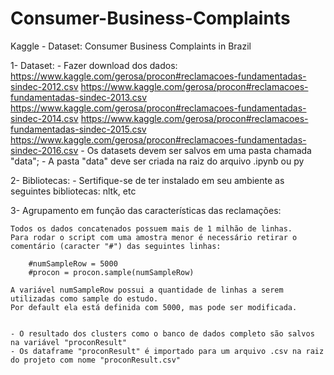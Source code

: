 # Consumer-Business-Complaints

Kaggle - Dataset: Consumer Business Complaints in Brazil 

1- Dataset:
	- Fazer download dos dados:
		https://www.kaggle.com/gerosa/procon#reclamacoes-fundamentadas-sindec-2012.csv
		https://www.kaggle.com/gerosa/procon#reclamacoes-fundamentadas-sindec-2013.csv
		https://www.kaggle.com/gerosa/procon#reclamacoes-fundamentadas-sindec-2014.csv
		https://www.kaggle.com/gerosa/procon#reclamacoes-fundamentadas-sindec-2015.csv
		https://www.kaggle.com/gerosa/procon#reclamacoes-fundamentadas-sindec-2016.csv
	- Os datasets devem ser salvos em uma pasta chamada "data";
	- A pasta "data" deve ser criada na raiz do arquivo .ipynb ou py


2- Bibliotecas:
	- Sertifique-se de ter instalado em seu ambiente as seguintes bibliotecas:
		nltk, etc

3- Agrupamento em função das características  das reclamações:

	Todos os dados concatenados possuem mais de 1 milhão de linhas.
	Para rodar o script com uma amostra menor é necessário retirar o comentário (caracter "#") das seguintes linhas:

		#numSampleRow = 5000
		#procon = procon.sample(numSampleRow)

	A variável numSampleRow possui a quantidade de linhas a serem utilizadas como sample do estudo. 
	Por default ela está definida com 5000, mas pode ser modificada.

	
	- O resultado dos clusters como o banco de dados completo são salvos na variável "proconResult"
	- Os dataframe "proconResult" é importado para um arquivo .csv na raiz do projeto com nome "proconResult.csv"
	

